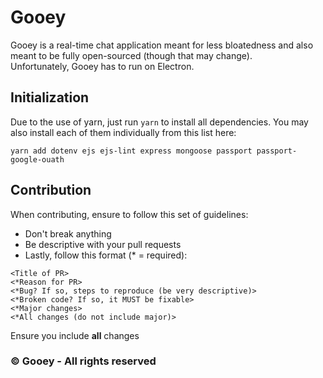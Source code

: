 # Gooey

Gooey is a real-time chat application meant for less bloatedness and also meant to be fully open-sourced (though that may change).\
Unfortunately, Gooey has to run on Electron.

## Initialization

Due to the use of yarn, just run `yarn` to install all dependencies. You may also install each of them individually from this list here:

```
yarn add dotenv ejs ejs-lint express mongoose passport passport-google-ouath
```

## Contribution

When contributing, ensure to follow this set of guidelines:

* Don't break anything
* Be descriptive with your pull requests
* Lastly, follow this format (* = required):

```
<Title of PR>
<*Reason for PR>
<*Bug? If so, steps to reproduce (be very descriptive)>
<*Broken code? If so, it MUST be fixable>
<*Major changes>
<*All changes (do not include major)>
```

Ensure you include **all** changes

### :copyright: Gooey - All rights reserved
